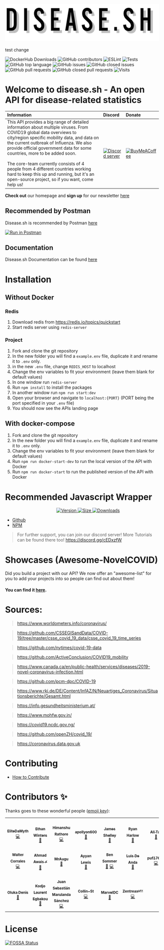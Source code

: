 ![Logo](./public/assets/img/icon-long.png)
<br><br>
test change

![DockerHub Downloads](https://img.shields.io/docker/pulls/novelcovid/novelcovid-api?style=for-the-badge)
![GitHub contributors](https://img.shields.io/github/contributors-anon/disease-sh/api?style=for-the-badge)
![ESLint](https://img.shields.io/github/workflow/status/disease-sh/API/Eslint?label=ESLint&style=for-the-badge)
![Tests](https://img.shields.io/github/workflow/status/disease-sh/API/Unittest?label=Tests&style=for-the-badge)
![GitHub top language](https://img.shields.io/github/languages/top/disease-sh/api?style=for-the-badge)
![GitHub issues](https://img.shields.io/github/issues/disease-sh/api?style=for-the-badge)
![GitHub closed issues](https://img.shields.io/github/issues-closed/disease-sh/api?style=for-the-badge)
![GitHub pull requests](https://img.shields.io/github/issues-pr/disease-sh/api?style=for-the-badge)
![GitHub closed pull requests](https://img.shields.io/github/issues-pr-closed/disease-sh/api?style=for-the-badge)
![Visits](https://badges.pufler.dev/visits/disease-sh/api?style=for-the-badge)

# Welcome to disease.sh - An open API for disease-related statistics

| Information | Discord | Donate |
|:------------|:---------|:-------|
| This API provides a big range of detailed information about multiple viruses. From COVID19 global data overviews to city/region specific mobility data, and data on the current outbreak of Influenza. We also provide official government data for some countries, more to be added soon.<br><br>The core-team currently consists of 4 people from 4 different countries working hard to keep this up and running, but it's an open-source project, so if you want, come help us!| [![Discord server](https://external-content.duckduckgo.com/iu/?u=https%3A%2F%2Fimg.icons8.com%2Fcolor%2F2x%2Fdiscord-logo.png&f=1&nofb=1)](https://discord.gg/cEDxzfW) | [![BuyMeACoffee](https://www.buymeacoffee.com/assets/img/guidelines/logo-mark-1.svg)](https://www.buymeacoffee.com/covidapi/shop) |

**Check out** our homepage and **sign up** for our newsletter [here](https://disease.sh/)

## Recommended by Postman
Disease.sh is recommended by Postman [here](https://covid-19-apis.postman.com/)

[![Run in Postman](https://run-beta.pstmn.io/button.svg)](https://app.getpostman.com/run-collection/11144369-e27366d6-7699-46f4-b58e-2b2b2e637be5-Szf6Z9B3)

## Documentation
Disease.sh Documentation can be found [here](https://disease.sh/docs/)

# Installation

## Without Docker

### Redis
1. Download redis from https://redis.io/topics/quickstart
2. Start redis server using `redis-server`

### Project
1. Fork and clone the git repository
2. In the new folder you will find a `example.env` file, duplicate it and rename it to `.env` only.
3. in the new `.env` file, change `REDIS_HOST` to localhost
4. Change the env variables to fit your environment (leave them blank for default values)
6. In one window run `redis-server`
7. Run `npm install` to install the packages
8. In another window run `npm run start:dev`
9. Open your browser and navigate to `localhost:{PORT}` (PORT being the port specified in your `.env` file)
10. You should now see the APIs landing page

## With docker-compose
1. Fork and clone the git repository
2. In the new folder you will find a `example.env` file, duplicate it and rename it to `.env` only.
3. Change the env variables to fit your environment (leave them blank for default values)
4. Run `npm run docker-start-dev` to run the local version of the API with Docker
5. Run `npm run docker-start` to run the published version of the API with Docker

# Recommended Javascript Wrapper
<dir align ="center">
<a href="https://www.npmjs.com/package/novelcovid">
    <img src="https://img.shields.io/npm/v/novelcovid?logo=npm&style=for-the-badge" alt="Version">
</a>
<a href="https://www.npmjs.com/package/novelcovid">
	<img src="https://img.shields.io/bundlephobia/min/novelcovid?color=red&label=SIZE&logo=npm&style=for-the-badge", alt="Size">
</a>
<a href="https://www.npmjs.com/package/novelcovid">
<img src="https://img.shields.io/npm/dw/novelcovid?logo=npm&style=for-the-badge", alt="Downloads">
</a>
</dir>

- [Github](https://github.com/disease-sh/node-api)
- [NPM](https://npmjs.com/novelcovid)

> For further support, you can join our discord server! More Tutorials can be found there too!
> https://discord.gg/cEDxzfW

# Showcases (Awesome-NovelCOVID)

Did you build a project with our API? We now offer an "awesome-list" for you to add your projects into so people can find out about them!

#### You can find it <a href="https://github.com/disease-sh/awesome-novelcovid">here</a>.

# Sources:
> https://www.worldometers.info/coronavirus/

> https://github.com/CSSEGISandData/COVID-19/tree/master/csse_covid_19_data/csse_covid_19_time_series

> https://github.com/nytimes/covid-19-data

> https://github.com/ActiveConclusion/COVID19_mobility

> https://www.canada.ca/en/public-health/services/diseases/2019-novel-coronavirus-infection.html

> https://github.com/pcm-dpc/COVID-19

> https://www.rki.de/DE/Content/InfAZ/N/Neuartiges_Coronavirus/Situationsberichte/Gesamt.html

> https://info.gesundheitsministerium.at/

> https://www.mohfw.gov.in/

> https://covid19.ncdc.gov.ng/

> https://github.com/openZH/covid_19/

> https://coronavirus.data.gov.uk

# Contributing
- [How to Contribute](./CONTRIBUTING.md)

# Contributors ✨

Thanks goes to these wonderful people ([emoji key](https://allcontributors.org/docs/en/emoji-key)):

<!-- ALL-CONTRIBUTORS-LIST:START - Do not remove or modify this section -->
<!-- prettier-ignore-start -->
<!-- markdownlint-disable -->
<table>
  <tr>
    <td align="center"><a href="https://github.com/EliteDaMyth"><img src="https://avatars2.githubusercontent.com/u/28687771?v=4" width="100px;" alt=""/><br /><sub><b>EliteDaMyth</b></sub></a><br /><a href="https://github.com/disease-sh/API/commits?author=EliteDaMyth" title="Code">💻</a></td>
    <td align="center"><a href="https://github.com/ebwinters"><img src="https://avatars0.githubusercontent.com/u/4297028?v=4" width="100px;" alt=""/><br /><sub><b>Ethan Winters</b></sub></a><br /><a href="https://github.com/disease-sh/API/issues?q=author%3Aebwinters" title="Bug reports">🐛</a></td>
    <td align="center"><a href="https://github.com/himanshu2406"><img src="https://avatars2.githubusercontent.com/u/37951606?v=4" width="100px;" alt=""/><br /><sub><b>Himanshu Rathore</b></sub></a><br /><a href="https://github.com/disease-sh/API/commits?author=himanshu2406" title="Code">💻</a></td>
    <td align="center"><a href="https://404discord.xyz/"><img src="https://avatars0.githubusercontent.com/u/41652412?v=4" width="100px;" alt=""/><br /><sub><b>apollyon600</b></sub></a><br /><a href="https://github.com/disease-sh/API/commits?author=apollyon600" title="Documentation">📖</a></td>
    <td align="center"><a href="https://jshelley.uk"><img src="https://avatars0.githubusercontent.com/u/22616014?v=4" width="100px;" alt=""/><br /><sub><b>James Shelley</b></sub></a><br /><a href="https://github.com/disease-sh/API/pulls?q=is%3Apr+reviewed-by%3AJamesShelley" title="Reviewed Pull Requests">👀</a></td>
    <td align="center"><a href="http://RyanHarlow.com"><img src="https://avatars2.githubusercontent.com/u/42226213?v=4" width="100px;" alt=""/><br /><sub><b>Ryan Harlow</b></sub></a><br /><a href="https://github.com/disease-sh/API/issues?q=author%3ARyanHarlow" title="Bug reports">🐛</a></td>
    <td align="center"><a href="https://github.com/alitas"><img src="https://avatars1.githubusercontent.com/u/1144691?v=4" width="100px;" alt=""/><br /><sub><b>Ali Tas</b></sub></a><br /><a href="https://github.com/disease-sh/API/issues?q=author%3Aalitas" title="Bug reports">🐛</a></td>
  </tr>
  <tr>
    <td align="center"><a href="https://github.com/buster95"><img src="https://avatars0.githubusercontent.com/u/15637669?v=4" width="100px;" alt=""/><br /><sub><b>Walter Corrales</b></sub></a><br /><a href="https://github.com/disease-sh/API/commits?author=buster95" title="Code">💻</a></td>
    <td align="center"><a href="https://AhmadAwais.com"><img src="https://avatars1.githubusercontent.com/u/960133?v=4" width="100px;" alt=""/><br /><sub><b>Ahmad Awais ⚡️</b></sub></a><br /><a href="https://github.com/disease-sh/API/commits?author=ahmadawais" title="Documentation">📖</a></td>
    <td align="center"><a href="https://discord.gg/rk7cVyk"><img src="https://avatars1.githubusercontent.com/u/39545629?v=4" width="100px;" alt=""/><br /><sub><b>MrAugu</b></sub></a><br /><a href="https://github.com/disease-sh/API/issues?q=author%3AMrAugu" title="Bug reports">🐛</a></td>
    <td align="center"><a href="http://chroventer.github.io"><img src="https://avatars2.githubusercontent.com/u/34645569?v=4" width="100px;" alt=""/><br /><sub><b>Ayyan Lewis</b></sub></a><br /><a href="https://github.com/disease-sh/API/issues?q=author%3Achroventer" title="Bug reports">🐛</a></td>
    <td align="center"><a href="http://bensommer.co.uk"><img src="https://avatars0.githubusercontent.com/u/39101651?v=4" width="100px;" alt=""/><br /><sub><b>Ben Sommer</b></sub></a><br /><a href="https://github.com/disease-sh/API/issues?q=author%3Abenjamin-sommer" title="Bug reports">🐛</a> <a href="https://github.com/disease-sh/API/commits?author=benjamin-sommer" title="Code">💻</a></td>
    <td align="center"><a href="https://github.com/nibble-4bits"><img src="https://avatars1.githubusercontent.com/u/38052706?v=4" width="100px;" alt=""/><br /><sub><b>Luis De Anda</b></sub></a><br /><a href="https://github.com/disease-sh/API/commits?author=nibble-4bits" title="Documentation">📖</a></td>
    <td align="center"><a href="https://coviddetail.com"><img src="https://avatars0.githubusercontent.com/u/17516174?v=4" width="100px;" alt=""/><br /><sub><b>puf17640</b></sub></a><br /><a href="https://github.com/disease-sh/API/commits?author=puf17640" title="Code">💻</a></td>
  </tr>
  <tr>
    <td align="center"><a href="http://olukadeno@gmail.com"><img src="https://avatars1.githubusercontent.com/u/37341054?v=4" width="100px;" alt=""/><br /><sub><b>Oluka Denis</b></sub></a><br /><a href="https://github.com/disease-sh/API/issues?q=author%3AOlukaDenis" title="Bug reports">🐛</a></td>
    <td align="center"><a href="https://lioncoding.com"><img src="https://avatars0.githubusercontent.com/u/26142591?v=4" width="100px;" alt=""/><br /><sub><b>Kodjo Laurent Egbakou</b></sub></a><br /><a href="https://github.com/disease-sh/API/commits?author=egbakou" title="Documentation">📖</a></td>
    <td align="center"><a href="https://github.com/jsebastianms1"><img src="https://avatars3.githubusercontent.com/u/22509688?v=4" width="100px;" alt=""/><br /><sub><b>Juan Sebastián Marulanda Sánchez</b></sub></a><br /><a href="https://github.com/disease-sh/API/commits?author=jsebastianms1" title="Code">💻</a></td>
    <td align="center"><a href="https://www.linkedin.com/in/collin-street/"><img src="https://avatars3.githubusercontent.com/u/30121540?v=4" width="100px;" alt=""/><br /><sub><b>Collin-St</b></sub></a><br /><a href="https://github.com/disease-sh/API/commits?author=Collin-St" title="Code">💻</a></td>
    <td align="center"><a href="http://marveldc.me"><img src="https://avatars2.githubusercontent.com/u/24299563?v=4" width="100px;" alt=""/><br /><sub><b>MarvelDC</b></sub></a><br /><a href="https://github.com/disease-sh/API/commits?author=MarvelDC" title="Documentation">📖</a></td>
    <td align="center"><a href="https://zentreax.dev/"><img src="https://avatars3.githubusercontent.com/u/36458019?v=4" width="100px;" alt=""/><br /><sub><b>Zentreaxᴰᵉᵛ</b></sub></a><br /><a href="https://github.com/disease-sh/API/commits?author=Zentreax" title="Code">💻</a></td>
  </tr>
</table>

<!-- markdownlint-enable -->
<!-- prettier-ignore-end -->
<!-- ALL-CONTRIBUTORS-LIST:END -->

# License
[![FOSSA Status](https://app.fossa.io/api/projects/git%2Bgithub.com%2FNovelCOVID%2FAPI.svg?type=large)](https://app.fossa.io/projects/git%2Bgithub.com%2FNovelCOVID%2FAPI?ref=badge_large)

